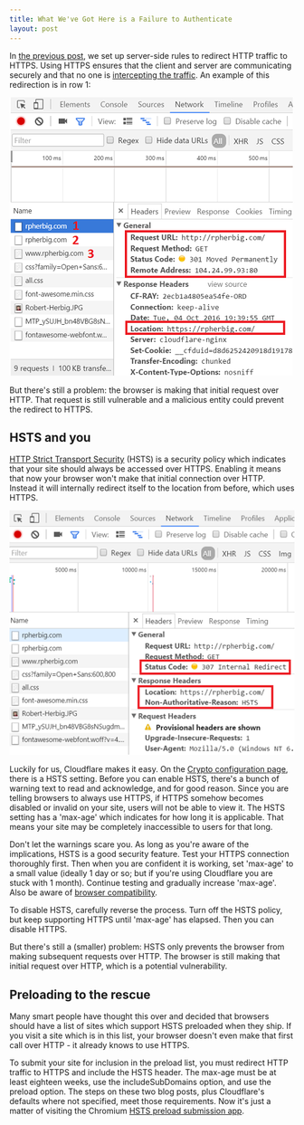 ```yaml
---
title: What We've Got Here is a Failure to Authenticate
layout: post
---
```


In [the previous post](TODO), we set up server-side rules to redirect HTTP traffic to HTTPS. Using HTTPS ensures that the client and server are communicating securely and that no one is [intercepting the traffic](https://en.wikipedia.org/wiki/Man-in-the-middle_attack). An example of this redirection is in row 1:

![](/images/URL_Redirects.png)

But there's still a problem: the browser is making that initial request over HTTP. That request is still vulnerable and a malicious entity could prevent the redirect to HTTPS.

## HSTS and you

[HTTP Strict Transport Security](https://en.wikipedia.org/wiki/HTTP_Strict_Transport_Security) (HSTS) is a security policy which indicates that your site should always be accessed over HTTPS. Enabling it means that now your browser won't make that initial connection over HTTP. Instead it will internally redirect itself to the location from before, which uses HTTPS.

![](/images/HSTS_Redirect.png)

Luckily for us, Cloudflare makes it easy. On the [Crypto configuration page](https://www.cloudflare.com/a/crypto/), there is a HSTS setting. Before you can enable HSTS, there's a bunch of warning text to read and acknowledge, and for good reason. Since you are telling browsers to always use HTTPS, if HTTPS somehow becomes disabled or invalid on your site, users will not be able to view it. The HSTS setting has a 'max-age' which indicates for how long it is applicable. That means your site may be completely inaccessible to users for that long.

Don't let the warnings scare you. As long as you're aware of the implications, HSTS is a good security feature. Test your HTTPS connection thoroughly first. Then when you are confident it is working, set 'max-age' to a small value (ideally 1 day or so; but if you're using Cloudflare you are stuck with 1 month). Continue testing and gradually increase 'max-age'. Also be aware of [browser compatibility](http://caniuse.com/#feat=stricttransportsecurity).

To disable HSTS, carefully reverse the process. Turn off the HSTS policy, but keep supporting HTTPS until 'max-age' has elapsed. Then you can disable HTTPS.

But there's still a (smaller) problem: HSTS only prevents the browser from making subsequent requests over HTTP. The browser is still making that initial request over HTTP, which is a potential vulnerability.

## Preloading to the rescue

Many smart people have thought this over and decided that browsers should have a list of sites which support HSTS preloaded when they ship. If you visit a site which is in this list, your browser doesn't even make that first call over HTTP - it already knows to use HTTPS.

To submit your site for inclusion in the preload list, you must redirect HTTP traffic to HTTPS and include the HSTS header. The max-age must be at least eighteen weeks, use the includeSubDomains option, and use the preload option. The steps on these two blog posts, plus Cloudflare's defaults where not specified, meet those requirements. Now it's just a matter of visiting the Chromium [HSTS preload submission app](https://hstspreload.appspot.com/).
